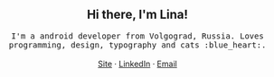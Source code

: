 <h2 align='center'> Hi there, I'm Lina!</h2>
<p align="center">
   <samp> I'm a android developer from Volgograd, Russia. Loves programming, design, typography and cats :blue_heart:.</samp>
  <br><br>
  <a href="https://developer-kaczmarek.github.io/">Site</a> · <a href="https://www.linkedin.com/in/angelina-podbolotova-ba6b401ab/">LinkedIn</a> · <a href="mailto:developer.kaczmarek@yandex.ru">Email</a>
  <br>
</p>
